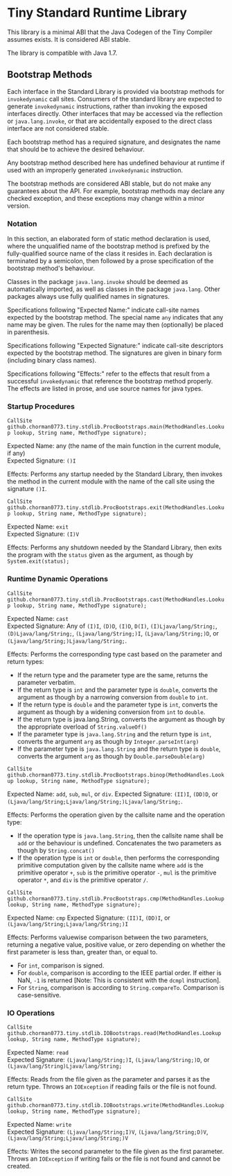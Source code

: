 # Tiny Standard Runtime Library

This library is a minimal ABI that the Java Codegen of the Tiny Compiler assumes exists. 
It is considered ABI stable.

The library is compatible with Java 1.7. 

## Bootstrap Methods

Each interface in the Standard Library is provided via bootstrap methods for 
`invokedynamic` call sites. 
Consumers of the standard library are expected to generate `invokedynamic` instructions, 
 rather than invoking the exposed interfaces directly. 
Other interfaces that may be accessed via the reflection or `java.lang.invoke`,
 or that are accidentally exposed to the direct class interface 
 are not considered stable.

Each bootstrap method has a required signature, and designates the name that should be 
 to achieve the desired behaviour.

Any bootstrap method described here has undefined behaviour at runtime
if used with an improperly generated `invokedynamic` instruction.

The bootstrap methods are considered ABI stable, but do not make any guarantees about the API.
For example, bootstrap methods may declare any checked exception, and these exceptions may change 
within a minor version.

### Notation

In this section, an elaborated form of static method declaration is used, 
 where the unqualified name of the bootstrap method is prefixed by the fully-qualified 
 source name of the class it resides in. 
Each declaration is terminated by a semicolon, then followed by a prose specification 
 of the bootstrap method's behaviour.

Classes in the package `java.lang.invoke` should be deemed as automatically imported,
 as well as classes in the package `java.lang`. 
Other packages always use fully qualified names in signatures.

Specifications following "Expected Name:" indicate call-site names expected by the bootstrap method.
 The special name `any` indicates that any name may be given. The rules for the name may then (optionally) be placed in parenthesis.

Specifications following "Expected Signature:" indicate call-site descriptors expected by the bootstrap method.
The signatures are given in binary form (including binary class names).

Specifications following "Effects:" refer to the effects that result from a successful `invokedynamic`
 that reference the bootstrap method properly. 
The effects are listed in prose, and use source names for java types.

### Startup Procedures

`CallSite github.chorman0773.tiny.stdlib.ProcBootstraps.main(MethodHandles.Lookup lookup, String name, MethodType signature);`

Expected Name: any (the name of the main function in the current module, if any)  
Expected Signature: `()I`

Effects: Performs any startup needed by the Standard Library, 
then invokes the method in the current module with the name of the call site using the signature `()I`.

`CallSite github.chorman0773.tiny.stdlib.ProcBootstraps.exit(MethodHandles.Lookup lookup, String name, MethodType signature);`

Expected Name: `exit`  
Expected Signature: `(I)V`

Effects: Performs any shutdown needed by the Standard Library,
 then exits the program with the `status` given as the argument, as though by `System.exit(status);`

### Runtime Dynamic Operations

`CallSite github.chorman0773.tiny.stdlib.ProcBootstraps.cast(MethodHandles.Lookup lookup, String name, MethodType signature);`

Expected Name: `cast`  
Expected Signature: Any of `(I)I`, `(D)D`, `(I)D`, `D(I)`, `(I)Ljava/lang/String;`,
 `(D)Ljava/lang/String;`, `(Ljava/lang/String;)I`, `(Ljava/lang/String;)D`, or `(Ljava/lang/String;)Ljava/lang/String;`.

Effects: 
Performs the corresponding type cast based on the parameter and return types:
* If the return type and the parameter type are the same, returns the parameter verbatim.
* If the return type is `int` and the parameter type is `double`, 
 converts the argument as though by a narrowing conversion from `double` to `int`.
* If the return type is `double` and the parameter type is `int`, 
 converts the argument as though by a widening conversion from `int` to `double`.
* If the return type is java.lang.String, 
 converts the argument as though by the appropriate overload of `String.valueOf()`
* If the parameter type is `java.lang.String` and the return type is `int`, 
 converts the argument `arg` as though by `Integer.parseInt(arg)`
* If the parameter type is `java.lang.String` and the return type is `double`,
  converts the argument `arg` as though by `Double.parseDouble(arg)`


`CallSite github.chorman0773.tiny.stdlib.ProcBootstraps.binop(MethodHandles.Lookup lookup, String name, MethodType signature);`

Expected Name: `add`, `sub`, `mul`, or `div`.
Expected Signature: `(II)I`, `(DD)D`, or `(Ljava/lang/String;Ljava/lang/String;)Ljava/lang/String;`.

Effects:
Performs the operation given by the callsite name and the operation type:
* If the operation type is `java.lang.String`, then the callsite name shall be `add` or the behaviour is undefined. 
 Concatenates the two parameters as though by `String.concat()`
* If the operation type is `int` or `double`, then performs the corresponding primitive computation given by the callsite name
 where `add` is the primitive operator `+`, `sub` is the primitive operator `-`, `mul` is the primitive operator `*`, and `div` is the primitive operator `/`.

`CallSite github.chorman0773.tiny.stdlib.ProcBootstraps.cmp(MethodHandles.Lookup lookup, String name, MethodType signature);`

Expected Name: `cmp`
Expected Signature: `(II)I`, `(DD)I`, or `(Ljava/lang/String;Ljava/lang/String;)I`

Effects:
Performs valuewise comparison between the two parameters, returning a negative value, 
 positive value, or zero depending on whether the first parameter is less than, greater than, or equal to.
* For `int`, comparison is signed.
* For `double`, comparison is according to the IEEE partial order. If either is NaN, `-1` is returned [Note: This is consistent with the `dcmpl` instruction].
* For `String`, comparison is according to `String.compareTo`. Comparison is case-sensitive.

### IO Operations

`CallSite github.chorman0773.tiny.stdlib.IOBootstraps.read(MethodHandles.Lookup lookup, String name, MethodType signature);`

Expected Name: `read`  
Expected Signature: `(Ljava/lang/String;)I`, `(Ljava/lang/String;)D`, or `(Ljava/lang/String)Ljava/lang/String;`

Effects:
Reads from the file given as the parameter and parses it as the return type.
Throws an `IOException` if reading fails or the file is not found.

`CallSite github.chorman0773.tiny.stdlib.IOBootstraps.write(MethodHandles.Lookup lookup, String name, MethodType signature);`

Expected Name: `write`  
Expected Signature: `(Ljava/lang/String;I)V`, `(Ljava/lang/String;D)V`, `(Ljava/lang/String;Ljava/lang/String;)V`

Effects:
Writes the second parameter to the file given as the first parameter.
Throws an `IOException` if writing fails or the file is not found and cannot be created.